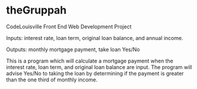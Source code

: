 # theGruppah
CodeLouisville Front End Web Development Project

Inputs: interest rate, loan term, original loan balance, and annual income.

Outputs: monthly mortgage payment, take loan Yes/No

This is a program which will calculate a mortgage payment when the interest rate, loan term, and original loan balance are input.
The program will advise Yes/No to taking the loan by determining if the payment is greater than the one third of monthly income.
